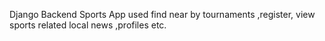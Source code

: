 Django Backend
Sports App used find near by tournaments ,register, view sports related local news ,profiles etc.

